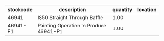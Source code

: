 |stockcode|description|quantity|location|
|---------|-----------|--------|--------|
|46941|IS50 Straight Through Baffle|1.00||
|46941-F1|Painting Operation to Produce 46941-P1|1.00||
